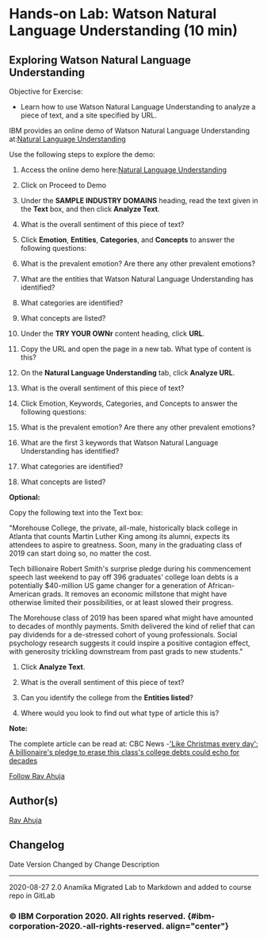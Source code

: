 <!-- ![](./Watson%20Natural%20Language%20Understanding.md_files/IDSNlogo.png){width="200"
height="200"} -->

Hands-on Lab: Watson Natural Language Understanding (10 min)
============================================================

Exploring Watson Natural Language Understanding
-----------------------------------------------

Objective for Exercise:

-   Learn how to use Watson Natural Language Understanding to analyze a
    piece of text, and a site specified by URL.

IBM provides an online demo of Watson Natural Language Understanding
at:[Natural Language
Understanding](https://www.ibm.com/demos/live/natural-language-understanding/self-service)

Use the following steps to explore the demo:

1.  Access the online demo here:[Natural Language
    Understanding](https://www.ibm.com/demos/live/natural-language-understanding/self-service)
    
2.  Click on Proceed to Demo    

3.  Under the **SAMPLE INDUSTRY DOMAINS** heading, read
    the text given in the **Text** box, and then click **Analyze Text**.

4.  What is the overall sentiment of this piece of text?

4.  Click **Emotion**, **Entities**, **Categories**, and **Concepts** to
    answer the following questions:

5.  What is the prevalent emotion? Are there any other prevalent
    emotions?

6.  What are the entities that Watson Natural Language Understanding has
    identified?

7.  What categories are identified?

8.  What concepts are listed?

9.  Under the **TRY YOUR OWNr** content heading, click
    **URL**.

10. Copy the URL and open the page in a new tab. What type of content is
    this?

11. On the **Natural Language Understanding** tab, click **Analyze URL**.

12. What is the overall sentiment of this piece of text?

13. Click Emotion, Keywords, Categories, and Concepts to answer the
    following questions:

14. What is the prevalent emotion? Are there any other prevalent
    emotions?

15. What are the first 3 keywords that Watson Natural Language
    Understanding has identified?

16. What categories are identified?

17. What concepts are listed?

**Optional:**

Copy the following text into the Text box:

"Morehouse College, the private, all-male, historically black college in
Atlanta that counts Martin Luther King among its alumni, expects its
attendees to aspire to greatness. Soon, many in the graduating class of
2019 can start doing so, no matter the cost.

Tech billionaire Robert Smith\'s surprise pledge during his commencement
speech last weekend to pay off 396 graduates\' college loan debts is a
potentially \$40-million US game changer for a generation of
African-American grads. It removes an economic millstone that might have
otherwise limited their possibilities, or at least slowed their
progress.

The Morehouse class of 2019 has been spared what might have amounted to
decades of monthly payments. Smith delivered the kind of relief that can
pay dividends for a de-stressed cohort of young professionals. Social
psychology research suggests it could inspire a positive contagion
effect, with generosity trickling downstream from past grads to new
students."

1.  Click **Analyze Text**.

2.  What is the overall sentiment of this piece of text?

3.  Can you identify the college from the **Entities listed**?

4.  Where would you look to find out what type of article this is?

**Note:**

The complete article can be read at: CBC News -[\'Like Christmas every
day\': A billionaire\'s pledge to erase this class\'s college debts
could echo for
decades](https://www.cbc.ca/news/world/billionaire-morehouse-college-pay-it-forward-student-debt-1.5142866?utm_medium=Exinfluencer&utm_source=Exinfluencer&utm_content=000026UJ&utm_term=10006555&utm_id=NA-SkillsNetwork-Channel-SkillsNetworkCoursesIBMDeveloperSkillsNetworkAI0103ENSkillsNetwork20648538-2022-01-01)

[Follow Rav
Ahuja](https://twitter.com/ravahuja?utm_medium=Exinfluencer&utm_source=Exinfluencer&utm_content=000026UJ&utm_term=10006555&utm_id=NA-SkillsNetwork-Channel-SkillsNetworkCoursesIBMDeveloperSkillsNetworkAI0103ENSkillsNetwork20648538-2022-01-01)

Author(s)
---------

[Rav
Ahuja](https://www.linkedin.com/in/ravahuja/?utm_medium=Exinfluencer&utm_source=Exinfluencer&utm_content=000026UJ&utm_term=10006555&utm_id=NA-SkillsNetwork-Channel-SkillsNetworkCoursesIBMDeveloperSkillsNetworkAI0103ENSkillsNetwork20648538-2022-01-01)

Changelog
---------

  Date         Version   Changed by   Change Description
  ------------ --------- ------------ -------------------------------------------------------------
  2020-08-27   2.0       Anamika      Migrated Lab to Markdown and added to course repo in GitLab
                                      
                                      

### © IBM Corporation 2020. All rights reserved. {#ibm-corporation-2020.-all-rights-reserved. align="center"}

### 
